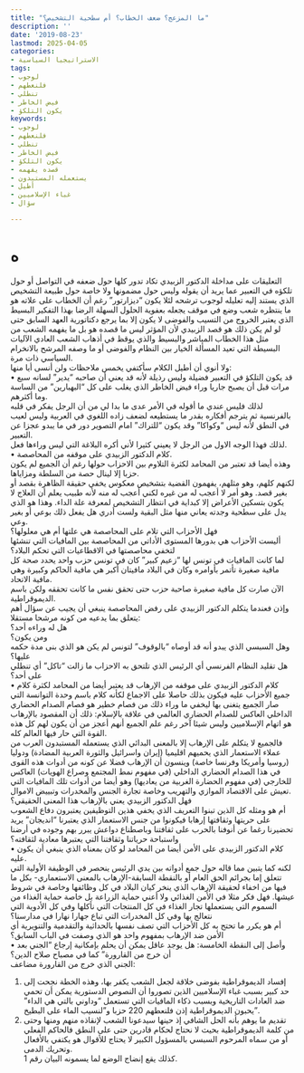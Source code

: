 ```yaml
---
title: "ما المزعج؟ ضعف الخطاب؟ أم سطحية التشخيص؟"
description: ''
date: '2019-08-23'
lastmod: 2025-04-05
categories:
- الاستراتيجيا السياسية
tags:
- لوجوب
- فلنعطهم
- تنطلي
- فيض الخاطر
- يكون التلكؤ
keywords:
- لوجوب
- فلنعطهم
- تنطلي
- فيض الخاطر
- يكون التلكؤ
- قصده يفهمه
- يستعمله المستبدون
- أطيل
- غباء الإسلاميين
- سؤال

---
```

# **ه**

التعليقات على مداخلة الدكتور الزبيدي تكاد تدور كلها حول ضعفه في التواصل أو حول تلكؤه في التعبير عما يريد أن يقوله وليس حول مضمونها ولا خاصة حول طبيعة التشخيص الذي يستند إليه تعليله لوجوب ترشحه لئلا يكون “ديزارتور” رغم أن الخطاب على علاته هو ما ينتظره شعب وضع في موقف يجعله بعفوية الحلول السهلة الرضا بهذا التفكير البسيط الذي يعتبر الخروج من التسيب والفوضى لا يكون إلا بما يرجع دكتاتورية العهد السابق حتى لو لم يكن ذلك هو قصد الزبيدي لأن المؤثر ليس ما قصده هو بل ما يفهمه الشعب من مثل هذا الخطاب المباشر والبسيط والذي يوقظ في أذهاب الشعب العادي الآليات البسيطة التي تعيد المسألة الخيار بين النظام والفوضى أو ما وصفه المرشح بالانخرام السياسي ذات مرة.  
ولا أنوي أن أطيل الكلام سأكتفي يخمس ملاحظات ولن أنسى أيا منها:  
• قد يكون التلكؤ في التعبير فضيلة وليس رذيلة لأنه قد يعني أن صاحبه “يدير” لسانه سبع مرات قبل أن يصبح جاريا وراء فيض الخاطر الذي يغلب على كل “البهبارين” من الساسة وما أكثرهم.  
لذلك فليس عندي ما أقوله في الأمر عدى ما بدا لي من أن الرجل يفكر في قلبه بالفرنسية ثم يترجم أفكاره بقدر ما يستطيعه لضعف زاده اللغوي في العربية وليس لعيب في النطق لأنه ليس “وكواكا” وقد يكون “للتراك” امام التصوير دور في ما يبدو عجزا عن التعبير.  
لذلك فهذا الوجه الاول من الرجل لا يعيني كثيرا لأني أكره البلاغة التي ليس وراءها فعل.  
• كلام الدكتور الزبيدي على موقفه من المحاصصة.  
وهذه أيضا قد تعتبر من المحامد لكثرة التلاوم بين الاحزاب حولها رغم أن الجميع لم يكون حزبا إلا لينال حصة من السلطة ومزاياها.  
لكنهم كلهم، وهو مثلهم، يفهمون القضية بتشخيص معكوس يخفي حقيقة الظاهرة بقصد أو بغير قصد. وهو أمر لا أعجب له من غيره لكني أعجب له منه لأنه طبيب يعلم أن العلاج لا يكون بتسكين الأعراض إلا كبداية في انتظار التشخيص لمعرفة علة الداء. وهذا هو الذي يدل على سطحية وجدته يعاني منها مثل البقية ولست أدري هل يفعل ذلك بوعي أو بغير وعي.  
فهل الأحزاب التي تلام على المحاصصة هي علتها أم هي معلولها؟  
أليست الأحزاب هي بدورها المستوى الأداتي من المحاصصة بين المافيات التي تنشئها لتخفي محاصصتها في الاقطاعيات التي تحكم البلاد؟  
لما كانت المافيات في تونس لها “زعيم كبير” كان في تونس حزب واحد يحدد صحة كل مافية صغيرة تأتمر بأوامره وكان في البلاد مافيتان أكبر هي مافية الحاكم وكبيرة وهي مافية الاتحاد.  
الآن صارت كل مافية صغيرة صاحبة حزب حتى تحقق نفس ما كانت تحققه ولكن باسم الديموقراطية.  
وإذن فعندما يتكلم الدكتور الزبيدي على رفض المحاصصة ينبغي أن يجيب عن سؤال أهم يتعلق بما يدعيه من كونه مرشحا مستقلا:  
هل له وراءه أحد؟  
ومن يكون؟  
وهل السبسي الذي يبدو أنه قد أوصاه “بالوقوف” لتونس لم يكن هو الذي بنى مدة حكمه عليها؟  
هل تقليد النظام الفرنسي أي الرئيس الذي تلتحق به الاحزاب ما زالت “تاكل” أي تنطلي على أحد؟  
• كلام الدكتور الزبيدي على موقفه من الإرهاب قد يعتبر أيضا من المحامد لكثرة كلام جميع الأحزاب عليه فيكون بذلك حاصلا على الاجماع لكأنه كلام باسم وحدة التوانسة التي صار الجميع يتغنى بها ليخفي ما وراء ذلك من فصام خطير هو فصام الصدام الحضاري الداخلي العاكس للصدام الحضاري العالمي في علاقة بالإسلام: ذلك أن المقصود بالإرهاب هو اتهام الإسلاميين وليس شيئا آخر رغم علم الجميع أنهم أعجز من أن يكون لهم كل هذه القوة التي حار فيها العالم كله.  
فالجميع لا يتكلم على الإرهاب إلا بالمعنى البدائي الذي يستعمله المستبدون العرب من عملاء الاستعمار الذي يحميهم اقليميا (إيران واسرائيل والثورة العربية المضادة) ودوليا (روسيا وأمريكا وفرنسا خاصة) وينسون أن الإرهاب فضلا عن كونه من أدوات هذه القوى في هذا الصدام الحضاري الداخلي (في مفهوم نمط المجتمع وصراع الهويات) العاكس للخارجي (في مفهوم الحضارة الغربية من يعاديها) وهو أيضا من أدوات تلك المافيات التي تعيش على الاقتصاد الموازي والتهريب وخاصة تجارة الجنس والمخدرات وتبييض الاموال.  
فهل الدكتور الزبيدي يعني بالإرهاب هذا المعنى الحقيقي؟  
أم هو ومثله كل الذين تبنوا التعريف الذي يخفي هذين التوظيفين يعتبرون دفاع الشعوب على حريتها وثقافتها إرهابا فيكونوا من جنس الاستعمار الذي يعتبرنا “انديجان” يريد تحضيرنا رغما عن أنوفنا بالحرب على ثقافتنا وباصطناع دواعش يبرر بهم وجوده في أرضنا واستباحة حرياتنا وثقافتنا التي يعتبرها معادية لثقافته؟  
• كلام الدكتور الزبيدي على الأمن أيضا من المحامد لو كان بمعناه الذي ينبغي أن يكون عليه.  
لكنه كما يتبين مما قاله حول جمع أدواته بين يدي الرئيس ينحصر في الوظيفة الأولية التي تتعلق إما بجرائم الحق العام أو بالنقطة السابقة-الإرهاب بالمعنى الاستعماري- بكل ما فيها من اخفاء لحقيقة الإرهاب الذي ينخر كيان البلاد في كل وظائفها وخاصة في شروط عيشها. فهل فكر مثلا في الأمن الغذائي ولا أعني حماية الزراعة بل خاصة حماية الغذاء من السموم التي يستعملها تجار الغذاء في كل المنتجات التي نأكلها وفي كل الأدوية التي نتعالج بها وفي كل المخدرات التي تباع جهارا نهارا في مدارسنا؟  
أم هو يكرر ما تحتج به كل الأحزاب التي تصف نفسها بالحداثية والتقدمية والتنويرية أي الأمن ضد الإرهاب بمفهوم واحد هو الذي وصفت في الباب السابق؟  
• وأصل إلى النقطة الخامسة: هل يوجد عاقل يمكن أن يحلم بإمكانية إرجاع “الجني بعد أن خرج من القارورة” كما في مصباح صلاح الدين؟  
الجني الذي خرج من القارورة مضاعف:  
1. إفساد الديموقراطية بفوضى خلاقة لجعل الشعب يكفر بها، وهذه الخطة نجحت إلى حد كبير بسبب غباء الإسلاميين الذين تصوروا أن النصوص الدستورية يمكن أن تحمي ضد العادات التاريخية وبسبب ذكاء المافيات التي تستعمل “وداوني بالتي هي الداء” يحبون الديموقراطية إذن فلنعطهم 220 حزبا و”لنسيب الماء على البطيخ”.  
2. تقديم ما يوهم بأنه الحل الشافي إذ حينها سيدعونا الشعب لإنقاذه منهم ومنها وحتى من كلمة الديموقراطية بحيث لا نحتاج لحكام قادرين حتى على النطق فالحاكم الفعلي أو من سماه المرحوم السبسي بالمسؤول الكبير لا يحتاج للأقوال هو يكتفي بالأفعال وتحريك الدمى.  
كذلك يقع إنضاج الوضع لما يسمونه البيان رقم 1.

###
